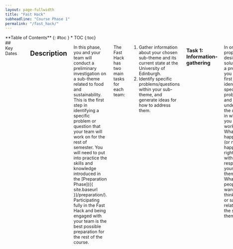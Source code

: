 ```yaml
---
layout: page-fullwidth
title: "Fast Hack"
subheadline: "Course Phase 1"
permalink: "/fast_hack/"
---
```

<div class="row">
<div class="medium-4 medium-push-8 columns" markdown="1">
<div class="panel radius" markdown="1">
**Table of Contents**
{: #toc }
*  TOC
{:toc}
</div>
</div><!-- /.medium-4.columns -->

<div class="medium-8 medium-pull-4 columns" markdown="1">
## Key Dates


<table class="lite-table">	
<tr>
<td><b>Fast Hack event</b></td>
<td>Beginning Wednesday January 27th, 2016</td>
</tr>
<tr>
<td><b>Team Presentations</b></td>
<td>Class time, Friday January 29th, 2016</td>
</tr>
<tr>
<td><b>Fast Hack individual report</b> (assignment R1)</td>
<td>due 16:00 Monday, February 8th, 2016</td>
</tr>
</table>




## Description

In this phase, you and your team will conduct a preliminary investigation on a sub-theme related to food and sustainability. This is the first step in identifying a specific problem or question that your team will work on for the rest of semester. You will need to put into practice the skills and knowledge introduced in the [Preparation Phase]({{ site.baseurl }}/preparation/). Participating fully in the Fast Hack and being engaged with your team is the best possible preparation for the rest of the course. 

The Fast Hack has two main tasks for each team:

1. Gather information about your chosen sub-theme and its current state at the University of Edinburgh.
2. Identify specific problems/questions within your sub-theme, and generate ideas for how to address them.

### Task 1: Information-gathering

In order to propose a design-led solution to a problem, you must first identify a specific problem, and understand the context in which you are working. What is happening (or not happening) right now with respect to your sub-theme? What do people want, think, do, or say in relation to the sub-theme? 

During the Fast Hack, you are a detective. Just as a detective must go to places and speak to people in order to understand "what happened" and why, you must leave the classroom and spend time in the University community to understand what's happening (and why) on your chosen sub-theme. While you and your team members will already have experiences around food and sustainability at the University, it is very important not to **only** rely on your team's pre-existing ideas. Try to look at familiar things with "fresh eyes", as though you were visiting an unknown place or culture. Question things that seem given, or obvious.

Although we have identified a number of Food and Sustainability [sub-themes]({{ site.baseurl }}/project_overview),  each of these is still pretty broad. Your team will need to think about your interest and priorities within your chosen sub-theme. You will need to plan:

* Where to go during the Fast Hack
* Who to talk to &mdash; may be teams, individuals, organisations
* What you want to find out (types of information to collect)
* Practicalities: any equipment needed, staying in touch on the day, storing information... 

At the same time as planning how to use your time, you should be ready to follow up on interesting, unexpected things you might stumble across during your investigation.

Some starting information for the Fast Hack is available here:

* [Local Food and Sustainability initiatives]({{ site.baseurl }}/initiatives)
* [Existing datasets]({{ site.baseurl }}/datasets)
* [Reading List]({{ site.baseurl }}/reading_list)


### Task 2: Identify problems and generate ideas

Once you have some done some information-gathering from relevant locations and
people, you can start to identify specific problem areas. What are smaller
challenges, within the sub-theme, to which you might be able to design a
proof-of-concept solution? At this stage, your team does not have to (and
SHOULD NOT) choose only one problem and solution. You should show that you
have identified several possible problems and solutions, based on the Fast
Hack.

At this stage, you do not need to have worked out all the details of an idea,
and do not need to worry about financial viability or building anything. Focus
on generating and communicating ideas that could potentially help solve your
identified problem. What would you do, and why? What impact might this idea
have on food and sustainability?


## Your Presentation

We're asking your presentation to address three questions, using as many forms
of information as you can reasonably collect during the Fast Hack:

* What is the current state of your food and sustainability sub-theme at the University? Where are we starting from&mdash;what is happening (or not happening) right now?

* What are some of the specific food and sustainability problems you might be able to address, within this sub-theme?

* What are some possible ideas for addressing each problem (i.e. improving some aspect of food-related sustainability)?

In the presentation, your team needs to be able to explain what information
you collected (and/or looked up), what kind of information it is, and how the
answers to your three questions (current state, possible problems, possible
ideas) are based on your Fast Hack information. Be ready to explain how,
where, and when you collected this information.

You are encouraged to make your presentations visual&mdash;use photos,
drawings, videos, animations, graphs, maps (etc) to help communicate about the
information you collected, and your design ideas.


## By the End of this Phase

You should have started your summative individual report (due early in next
phase) including commenting specifically on your contribution to the Fast Hack
ideas and presentation.

Your team should have created a presentation of the information gathered in
Fast Hack, and your initial ideas, and be able to clearly explain what you
have done so far and why.

Your team should have stored any collected data in accordance with approved
DDS and university data management and privacy requirements.


## Learning Outcomes for this Phase

<!-- * [LO1: Interventions]({{ site.baseurl }}/learning_outcomes#interventions) -->
* [LO2: Data]({{ site.baseurl }}/learning_outcomes#data)
* [LO3: Communication]({{ site.baseurl }}/learning_outcomes#communication)
* [LO4: Professionalism]({{ site.baseurl }}/learning_outcomes#professionalism)

</div>
</div>

